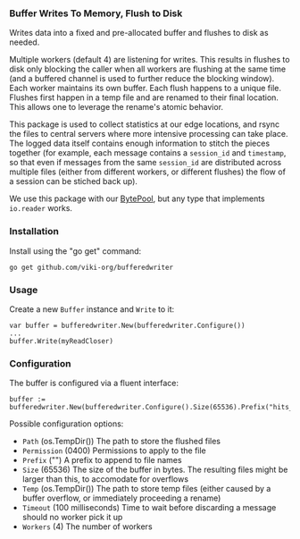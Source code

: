 ### Buffer Writes To Memory, Flush to Disk
Writes data into a fixed and pre-allocated buffer and flushes to disk as needed.

Multiple workers (default 4) are listening for writes. This results in flushes to disk only blocking the caller when all workers are flushing at the same time (and a buffered channel is used to further reduce the blocking window). Each worker maintains its own buffer. Each flush happens to a unique file. Flushes first happen in a temp file and are renamed to their final location. This allows one to leverage the rename's atomic behavior.

This package is used to collect statistics at our edge locations, and rsync the files to central servers where more intensive processing can take place. The logged data itself contains enough information to stitch the pieces together (for example, each message contains a `session_id` and `timestamp`, so that even if messages from the same `session_id` are distributed across multiple files (either from different workers, or different flushes) the flow of a session can be stiched back up).

We use this package with our [BytePool](https://github.com/viki-org/bytepool), but any type that implements `io.reader` works.

### Installation
Install using the "go get" command:

    go get github.com/viki-org/bufferedwriter

### Usage
Create a new `Buffer` instance and `Write` to it:

    var buffer = bufferedwriter.New(bufferedwriter.Configure())
    ...
    buffer.Write(myReadCloser)

### Configuration
The buffer is configured via a fluent interface:

    buffer := bufferedwriter.New(bufferedwriter.Configure().Size(65536).Prefix("hits_"))

Possible configuration options:

* `Path` (os.TempDir()) The path to store the flushed files
* `Permission` (0400) Permissions to apply to the file
* `Prefix` ("") A prefix to append to file names
* `Size` (65536) The size of the buffer in bytes. The resulting files might be larger than this, to accomodate for overflows
* `Temp` (os.TempDir()) The path to store temp files (either caused by a buffer overflow, or immediately proceeding a rename)
* `Timeout` (100 milliseconds) Time to wait before discarding a message should no worker pick it up
* `Workers` (4) The number of workers
